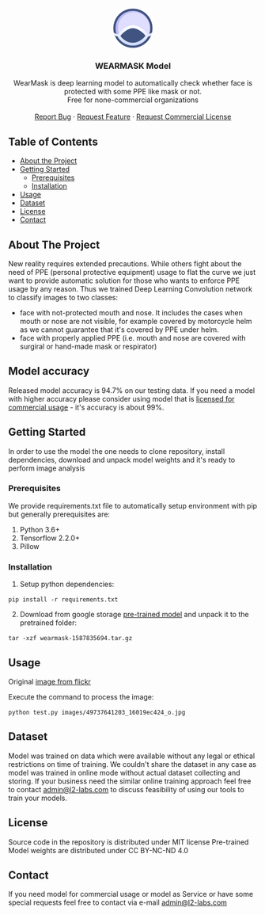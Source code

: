 <!-- PROJECT LOGO -->
<br />
<p align="center">
  <a href="https://github.com/l2-labs/wearmask-model">
    <img src="images/logo.svg" alt="Logo" width="80" height="80">
  </a>

  <h3 align="center">WEARMASK Model</h3>

  <p align="center">
    WearMask is deep learning model to automatically check whether face is protected with some PPE like mask or not.
    <br />
    Free for none-commercial organizations
    <br />
    <br />
    <a href="https://github.com/l2-labs/wearmask-model/issues">Report Bug</a>
    ·
    <a href="https://github.com/l2-labs/wearmask-model/issues">Request Feature</a>
    ·
    <a href="https://l2-labs.com">Request Commercial License</a>
  </p>
</p>


<!-- TABLE OF CONTENTS -->
## Table of Contents

* [About the Project](#about-the-project)
* [Getting Started](#getting-started)
  * [Prerequisites](#prerequisites)
  * [Installation](#installation)
* [Usage](#usage)
* [Dataset](#dataset)
* [License](#license)
* [Contact](#contact)

## About The Project

New reality requires extended precautions. While others fight about the need of PPE (personal protective equipment) usage to flat the curve we just want to provide automatic solution for those who wants to enforce PPE usage by any reason. Thus we trained Deep Learning Convolution network to classify images to two classes:
- face with not-protected mouth and nose. It includes the cases when mouth or nose are not visible, for example covered by motorcycle helm as we cannot guarantee that it's covered by PPE under helm.
- face with properly applied PPE (i.e. mouth and nose are covered with surgiral or hand-made mask or respirator)

## Model accuracy

Released model accuracy is 94.7% on our testing data. If you need a model with higher accuracy please consider using model that is [licensed for commercial usage](#contact) - it's accuracy is about 99%.


## Getting Started
In order to use the model the one needs to clone repository, install dependencies, download and unpack model weights and it's ready to perform image analysis

### Prerequisites
We provide requirements.txt file to automatically setup environment with pip but generally prerequisites are:

1. Python 3.6+
2. Tensorflow 2.2.0+
3. Pillow

### Installation

1. Setup python dependencies:

```
pip install -r requirements.txt
```

2. Download from google storage [pre-trained model](https://drive.google.com/file/d/1ZVCb7Ronzqvrv5Ctc8anVlF0nRDy2flA/view?usp=sharing) and unpack it to the pretrained folder:

```
tar -xzf wearmask-1587835694.tar.gz
```


## Usage
Original [image from flickr](https://www.flickr.com/photos/youngshanahan/49737641203/)

Execute the command to process the image:
```
python test.py images/49737641203_16019ec424_o.jpg
```


## Dataset

Model was trained on data which were available without any legal or ethical restrictions on time of training. We couldn't share the dataset in any case as model was trained in online mode without actual dataset collecting and storing. If your business need the similar online training approach feel free to contact admin@l2-labs.com to discuss feasibility of using our tools to train your models.

## License
Source code in the repository is distributed under MIT license
Pre-trained Model weights are distributed under CC BY-NC-ND 4.0


## Contact
If you need model for commercial usage or model as Service or have some special requests feel free to contact via e-mail admin@l2-labs.com
